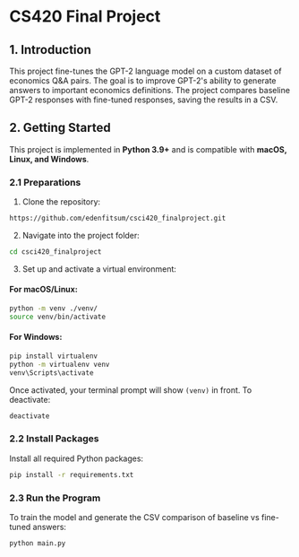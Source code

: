 # CS420 Final Project

## **1. Introduction**

This project fine-tunes the GPT-2 language model on a custom dataset of economics Q&A pairs. The goal is to improve GPT-2's ability to generate answers to important economics definitions. The project compares baseline GPT-2 responses with fine-tuned responses, saving the results in a CSV.

## **2. Getting Started**

This project is implemented in **Python 3.9+** and is compatible with **macOS, Linux, and Windows**.

### **2.1 Preparations**

1. Clone the repository:
```bash
https://github.com/edenfitsum/csci420_finalproject.git
```

2. Navigate into the project folder:
```bash
cd csci420_finalproject
```

3. Set up and activate a virtual environment:

#### For macOS/Linux:
```bash
python -m venv ./venv/
source venv/bin/activate
```

#### For Windows:
```bash
pip install virtualenv
python -m virtualenv venv
venv\Scripts\activate
```

Once activated, your terminal prompt will show `(venv)` in front. To deactivate:
```bash
deactivate
```

### **2.2 Install Packages**

Install all required Python packages:
```bash
pip install -r requirements.txt
```

### **2.3 Run the Program**

To train the model and generate the CSV comparison of baseline vs fine-tuned answers:
```bash
python main.py
```
